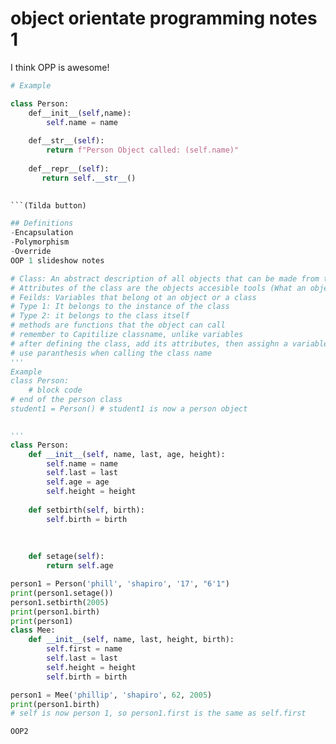 # object orientate programming notes 1

I think OPP is awesome!

```python 
# Example

class Person:
    def__init__(self,name):
        self.name = name
        
    def__str__(self):
        return f"Person Object called: (self.name)"
       
    def__repr__(self):
       return self.__str__()
       

```(Tilda button)

## Definitions
-Encapsulation
-Polymorphism
-Override
OOP 1 slideshow notes

# Class: An abstract description of all objects that can be made from this set class where an object can be instantiated from.
# Attributes of the class are the objects accesible tools (What an object could be)
# Feilds: Variables that belong ot an object or a class
# Type 1: It belongs to the instance of the class 
# Type 2: it belongs to the class itself
# methods are functions that the object can call
# remember to Capitilize classname, unlike variables
# after defining the class, add its attributes, then assighn a variable with an instantion of the class to interact with it
# use paranthesis when calling the class name
'''
Example
class Person:
    # block code
# end of the person class
student1 = Person() # student1 is now a person object


'''
class Person:
    def __init__(self, name, last, age, height):
        self.name = name
        self.last = last
        self.age = age
        self.height = height
    
    def setbirth(self, birth):
        self.birth = birth
        
          
        
    def setage(self):
        return self.age

person1 = Person('phill', 'shapiro', '17', "6'1")
print(person1.setage())
person1.setbirth(2005)
print(person1.birth)
print(person1)
class Mee:
    def __init__(self, name, last, height, birth):
        self.first = name
        self.last = last
        self.height = height
        self.birth = birth

person1 = Mee('phillip', 'shapiro', 62, 2005)
print(person1.birth)
# self is now person 1, so person1.first is the same as self.first

OOP2

    

